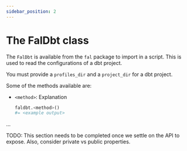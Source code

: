 ```yaml
---
sidebar_position: 2
---
```


# The FalDbt class

The `FalDbt` is available from the `fal` package to import in a script. This is used to read the configurations of a dbt project. 

You must provide a `profiles_dir` and a `project_dir` for a dbt project.

Some of the methods available are:

- `<method>`: Explanation
  ```python
  faldbt.<method>()
  #= <example output>
  ```
...

TODO: This section needs to be completed once we settle on the API to expose. Also, consider private vs public properties.
